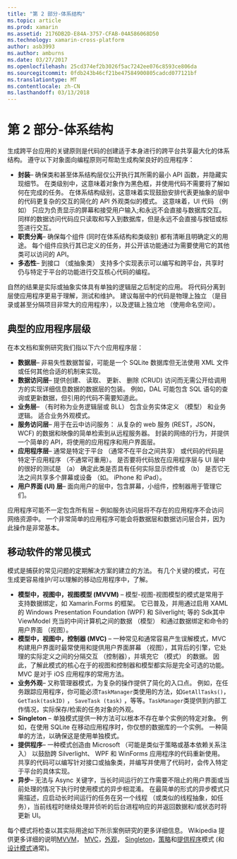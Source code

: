 ```yaml
---
title: "第 2 部分-体系结构"
ms.topic: article
ms.prod: xamarin
ms.assetid: 2176DB2D-E84A-3757-CFAB-04A586068D50
ms.technology: xamarin-cross-platform
author: asb3993
ms.author: amburns
ms.date: 03/27/2017
ms.openlocfilehash: 25cd374ef2b3026f5ac7242ee076c8593ce806da
ms.sourcegitcommit: 0fdb243b46cf21be47584900805cadcd077121bf
ms.translationtype: MT
ms.contentlocale: zh-CN
ms.lasthandoff: 03/13/2018
---
```

# <a name="part-2---architecture"></a>第 2 部分-体系结构

生成跨平台应用的关键原则是代码的创建适于本身进行的跨平台共享最大化的体系结构。 遵守以下对象面向编程原则可帮助生成构架良好的应用程序：

-   **封装**– 确保类和甚至体系结构层仅公开执行其所需的最小 API 函数，并隐藏实现细节。 在类级别中，这意味着对象作为黑色框，并使用代码不需要将了解如何在完成的任务。 在体系结构级别，这意味着实现鼓励安排代表更抽象的层中的代码更复杂的交互的简化的 API 外观类似的模式。 这意味着，UI 代码 （例如） 只应为负责显示的屏幕和接受用户输入;和永远不会直接与数据库交互。 同样的数据访问代码应只读取和写入到数据库，但是永远不会直接与按钮或标签进行交互。
-   **职责分离**– 确保每个组件 (同时在体系结构和类级别) 都有清晰且明确定义的用途。 每个组件应执行其已定义的任务，并公开该功能通过为需要使用它的其他类可以访问的 API。
-   **多态性**– 到接口 （或抽象类） 支持多个实现表示可以编写和跨平台，共享时仍与特定于平台的功能进行交互核心代码的编程。


自然的结果是实际或抽象实体具有单独的逻辑层之后制定的应用。 将代码分离到层使应用程序更易于理解，测试和维护。 建议每层中的代码是物理上独立 （是目录或甚至分隔项目非常大的应用程序），以及逻辑上独立地 （使用命名空间）。

 <a name="Typical_Application_Layers" />


## <a name="typical-application-layers"></a>典型的应用程序层级

在本文档和案例研究我们指以下六个应用程序层：

-   **数据层**– 非易失性数据暂留，可能是一个 SQLite 数据库但无法使用 XML 文件或任何其他合适的机制来实现。
-   **数据访问层**– 提供创建、 读取、 更新、 删除 (CRUD) 访问而无需公开给调用方的实现详细信息数据的数据层的包装。 例如，DAL 可能包含 SQL 语句的查询或更新数据，但引用的代码不需要知道此。
-   **业务层**– （有时称为业务逻辑层或 BLL） 包含业务实体定义 （模型） 和业务逻辑。 适合业务外观模式。
-   **服务访问层**– 用于在云中访问服务： 从复杂的 web 服务 (REST，JSON，WCF) 的数据和映像的简单检索到从远程服务器。 封装的网络的行为，并提供一个简单的 API，将使用的应用程序和用户界面层。
-   **应用程序层**– 通常是特定于平台 （通常不在平台之间共享） 或代码的代码是特定于应用程序 （不通常可重用）。 是否要将代码放在应用程序层与 UI 层中的很好的测试是 （a） 确定此类是否具有任何实际显示控件或 （b） 是否它无法之间共享多个屏幕或设备 （如。 iPhone 和 iPad）。
-   **用户界面 (UI) 层**– 面向用户的层中，包含屏幕，小组件，控制器用于管理它们。


应用程序可能不一定包含所有层 – 例如服务访问层将不存在的应用程序不会访问网络资源中。 一个非常简单的应用程序可能会将数据层和数据访问层合并，因为此操作是非常基本。

 <a name="Common_Mobile_Software_Patterns" />


## <a name="common-mobile-software-patterns"></a>移动软件的常见模式

模式是捕获的常见问题的定期解决方案的建立的方法。 有几个关键的模式，可在生成更容易维护/可以理解的移动应用程序中，了解。

-   **模型中，视图中，视图模型 (MVVM)** – 模型-视图-视图模型的模式是常用于支持数据绑定，如 Xamarin.Forms 的框架。 它已普及，并用通过启用 XAML 的 Windows Presentation Foundation (WPF) 和 Silverlight; 等的 Sdk其中 ViewModel 充当的中间计算机之间的数据 （模型） 和通过数据绑定和命令的用户界面 （视图）。
-   **模型中，视图中，控制器 (MVC)** – 一种常见和通常容易产生误解模式，MVC 构建用户界面时最常使用和提供用户界面屏幕 （视图），其背后的引擎，它处理的实际定义之间的分隔交互 （控制器），并填充它 （模式） 的数据。 因此，了解此模式的核心在于的视图和控制器和模型都实际是完全可选的功能。 MVC 是对于 iOS 应用程序的常用方法。
-   **业务外观**– 又称管理器模式，为复杂的操作提供了简化的入口点。 例如，在任务跟踪应用程序，你可能必须`TaskManager`类使用的方法，如`GetAllTasks()`， `GetTask(taskID)` ， `SaveTask (task)` ，等等。`TaskManager`类提供到内部工作情况，实际保存/检索的任务对象的外观。
-   **Singleton** – 单独模式提供一种方法可以根本不存在单个实例的特定对象。 例如，在使用 SQLite 在移动应用程序时，你仅想的数据库的一个实例。 一种简单的方法，以确保这是使用单独模式。
-   **提供程序**– 一种模式创造由 Microsoft （可能是类似于策略或基本依赖关系注入） 以鼓励跨 Silverlight、 WPF 和 WinForms 应用程序的代码重新使用。 共享的代码可以编写针对接口或抽象类，并编写并使用了代码时，会传入特定于平台的具体实现。
-   **异步**– 无法与 Async 关键字，当长时间运行的工作需要不阻止的用户界面或当前处理的情况下执行时使用模式的异步相混淆。 在最简单的形式的异步模式只需描述，应启动长时间运行的任务在另一个线程 （或类似的线程抽象，如任务），当前线程时继续处理并侦听的后台进程响应的并返回数据和/或状态时将更新 UI。


每个模式将检查以其实际用途如下所示案例研究的更多详细信息。 Wikipedia 提供更多详细的说明[MVVM](https://en.wikipedia.org/wiki/Model–view–viewmodel)， [MVC](https://en.wikipedia.org/wiki/Model–view–controller)，[外观](http://en.wikipedia.org/wiki/Facade_pattern)， [Singleton](http://en.wikipedia.org/wiki/Singleton_pattern)，[策略](http://en.wikipedia.org/wiki/Strategy_pattern)和[提供程序](http://en.wikipedia.org/wiki/Provider_model)模式 (和[设计模式](http://en.wikipedia.org/wiki/Design_Patterns)通常)。

